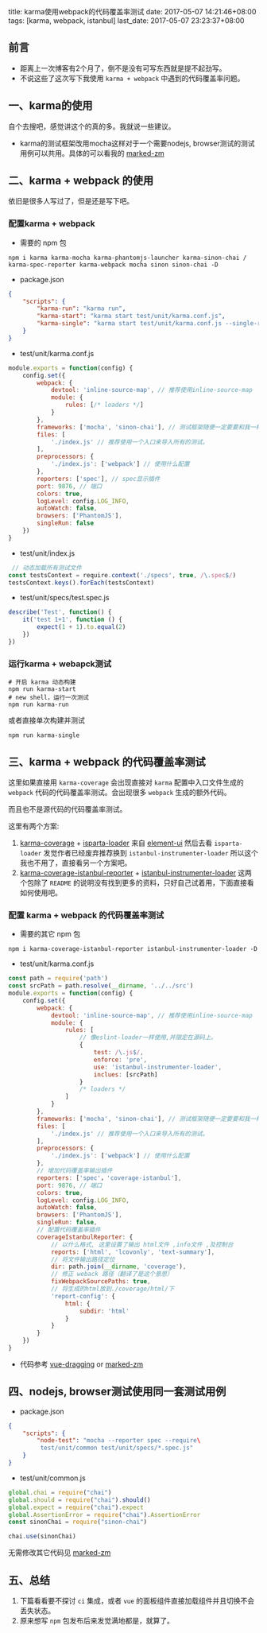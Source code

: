 title: karma使用webpack的代码覆盖率测试
date: 2017-05-07 14:21:46+08:00
tags: [karma, webpack, istanbul]
last_date: 2017-05-07 23:23:37+08:00

## 前言
- 距离上一次博客有2个月了，倒不是没有可写东西就是提不起劲写。
- 不说这些了这次写下我使用 `karma + webpack` 中遇到的代码覆盖率问题。

## 一、karma的使用
自个去搜吧，感觉讲这个的真的多。我就说一些建议。
- karma的测试框架改用mocha这样对于一个需要nodejs, browser测试的测试用例可以共用。具体的可以看我的 [marked-zm](https://github.com/zeromake/marked-zm)

## 二、karma + webpack 的使用
依旧是很多人写过了，但是还是写下吧。

### 配置karma + webpack
- 需要的 npm 包
``` shell
npm i karma karma-mocha karma-phantomjs-launcher karma-sinon-chai /
karma-spec-reporter karma-webpack mocha sinon sinon-chai -D
```

- package.json

``` json
{
    "scripts": {
        "karma-run": "karma run",
        "karma-start": "karma start test/unit/karma.conf.js",
        "karma-single": "karma start test/unit/karma.conf.js --single-run"
    }
}
```

- test/unit/karma.conf.js

``` javascript
module.exports = function(config) {
    config.set({
        webpack: {
            devtool: 'inline-source-map', // 推荐使用inline-source-map
            module: {
                rules: [/* loaders */]
            }
        },
        frameworks: ['mocha', 'sinon-chai'], // 测试框架随便一定要要和我一样
        files: [
            './index.js' // 推荐使用一个入口来导入所有的测试。
        ],
        preprocessors: {
            './index.js': ['webpack'] // 使用什么配置
        },
        reporters: ['spec'], // spec显示插件
        port: 9876, // 端口
        colors: true,
        logLevel: config.LOG_INFO,
        autoWatch: false,
        browsers: ['PhantomJS'],
        singleRun: false
    })
}
```
- test/unit/index.js
``` javascript
 // 动态加载所有测试文件
const testsContext = require.context('./specs', true, /\.spec$/)
testsContext.keys().forEach(testsContext)
```

- test/unit/specs/test.spec.js
``` javascript
describe('Test', function() {
    it('test 1+1', function () {
        expect(1 + 1).to.equal(2)
    })
})
```
### 运行karma + webapck测试

``` shell
# 开启 karma 动态构建
npm run karma-start
# new shell，运行一次测试
npm run karma-run
```
或者直接单次构建并测试
``` shell
npm run karma-single
```

## 三、karma + webpack 的代码覆盖率测试
这里如果直接用 `karma-coverage` 会出现直接对 `karma` 配置中入口文件生成的 `webpack` 代码的代码覆盖率测试。会出现很多 `webpack` 生成的额外代码。

而且也不是源代码的代码覆盖率测试。

这里有两个方案:

1. [karma-coverage](https://github.com/karma-runner/karma-coverage) + [isparta-loader](https://github.com/deepsweet/isparta-loader)
来自 [element-ui](https://github.com/ElemeFE/element) 然后去看 `isparta-loader` 发觉作者已经废弃推荐换到 `istanbul-instrumenter-loader` 所以这个我也不用了，直接看另一个方案吧。
2. [karma-coverage-istanbul-reporter](https://github.com/mattlewis92/karma-coverage-istanbul-reporter) + [istanbul-instrumenter-loader](https://github.com/webpack-contrib/istanbul-instrumenter-loader)
这两个包除了 `README` 的说明没有找到更多的资料，只好自己试着用，下面直接看如何使用吧。

### 配置 karma + webpack 的代码覆盖率测试
- 需要的其它 npm 包
``` shell
npm i karma-coverage-istanbul-reporter istanbul-instrumenter-loader -D
```
- test/unit/karma.conf.js

``` javascript
const path = require('path')
const srcPath = path.resolve(__dirname, '../../src')
module.exports = function(config) {
    config.set({
        webpack: {
            devtool: 'inline-source-map', // 推荐使用inline-source-map
            module: {
                rules: [
                    // 像eslint-loader一样使用,并限定在源码上。
                    {
                        test: /\.js$/,
                        enforce: 'pre',
                        use: 'istanbul-instrumenter-loader',
                        inclues: [srcPath]
                    }
                    /* loaders */
                ]
            }
        },
        frameworks: ['mocha', 'sinon-chai'], // 测试框架随便一定要要和我一样
        files: [
            './index.js' // 推荐使用一个入口来导入所有的测试。
        ],
        preprocessors: {
            './index.js': ['webpack'] // 使用什么配置
        },
        // 增加代码覆盖率输出插件
        reporters: ['spec'，'coverage-istanbul'],
        port: 9876, // 端口
        colors: true,
        logLevel: config.LOG_INFO,
        autoWatch: false,
        browsers: ['PhantomJS'],
        singleRun: false,
        // 配置代码覆盖率插件
        coverageIstanbulReporter: {
            // 以什么格式, 这里设置了输出 html文件 ,info文件 ,及控制台
            reports: ['html', 'lcovonly', 'text-summary'],
            // 将文件输出路径定位
            dir: path.join(__dirname, 'coverage'),
            // 修正 weback 路径（翻译了是这个意思）
            fixWebpackSourcePaths: true,
            // 将生成的html放到./coverage/html/下
            'report-config': {
                html: {
                    subdir: 'html'
                }
            }
        }
    })
}
```
- 代码参考 [vue-dragging](https://github.com/zeromake/vue-dragging/tree/test) or [marked-zm](https://github.com/zeromake/marked-zm)

## 四、nodejs, browser测试使用同一套测试用例
- package.json

``` json
{
    "scripts": {
        "node-test": "mocha --reporter spec --require\
         test/unit/common test/unit/specs/*.spec.js"
    }
}
```
- test/unit/common.js
``` javascript
global.chai = require("chai")
global.should = require("chai").should()
global.expect = require("chai").expect
global.AssertionError = require("chai").AssertionError
const sinonChai = require("sinon-chai")

chai.use(sinonChai)
```
无需修改其它代码见 [marked-zm](https://github.com/zeromake/marked-zm)

## 五、总结
1. 下篇看看要不探讨 `ci` 集成，或者 `vue` 的面板组件直接加载组件并且切换不会丢失状态。
2. 原来想写 `npm` 包发布后来发觉满地都是，就算了。
